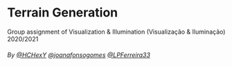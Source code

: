 # Terrain Generation

Group assignment of Visualization & Illumination (Visualização & Iluminação) 2020/2021

###### By [@HCHexY](https://github.com/HCHexY) [@joanafonsogomes]( https://github.com/joanafonsogomes) [@LPFerreira33](https://github.com/LPFerreira33)
